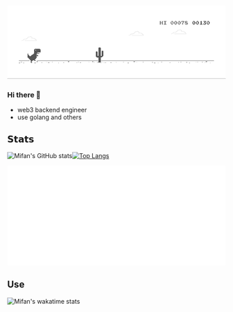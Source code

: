 ![Dino](dino.gif)

### Hi there 👋
- web3 backend engineer
- use golang and others

## 𝗦𝘁𝗮𝘁𝘀
![Mifan's GitHub stats](https://github-readme-stats-teal-omega.vercel.app/api?username=mifanTeddy&count_private=true&hide=stars&include_all_commits=true&rank_icon=github&show_icons=true&hide_rank=true)[![Top Langs](https://github-readme-stats-teal-omega.vercel.app/api/top-langs/?username=mifanTeddy&layout=compact)](https://github.com/anuraghazra/github-readme-stats) 


![Isocalendar](https://github.com/mifanTeddy/metrics/blob/master/metrics.plugin.isocalendar.svg) 
## Use

![Mifan's wakatime stats](https://github-readme-stats-teal-omega.vercel.app/api/wakatime?username=mifanTeddy&layout=compact&hide_border=true) 




<!--
**mifanTeddy/mifanTeddy** is a ✨ _special_ ✨ repository because its `README.md` (this file) appears on your GitHub profile.

Here are some ideas to get you started:

- 🔭 I’m currently working on ...
- 🌱 I’m currently learning ...
- 👯 I’m looking to collaborate on ...
- 🤔 I’m looking for help with ...
- 💬 Ask me about ...
- 📫 How to reach me: ...
- 😄 Pronouns: ...
- ⚡ Fun fact: ...
-->

